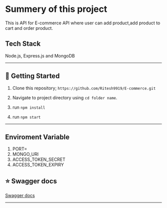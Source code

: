 # Summery of this project

   This is API for E-commerce API where user can add product,add product to cart and order product.
   
   ## Tech Stack
   Node.js, Express.js and MongoDB

   ---
 
 
 
 ## :rocket: Getting Started

1. Clone this repository;
`https://github.com/Ritesh9919/E-commerce.git`

2. Navigate to project directory using `cd folder name`.

3. run `npm install`

4. run `npm start`
---

## Enviroment Variable
1. PORT=
2. MONGO_URI
3. ACCESS_TOKEN_SECRET
4. ACCESS_TOKEN_EXPIRY

## :star: Swagger docs
[Swagger docs](https://e-commerce-api-ak05.onrender.com/api/docs/)

---